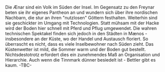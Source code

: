 Die Ænar sind ein Volk im Süden der Insel. Im Gegensatz zu den Freynar beten sie ihr eigenes Pantheon an und wundern sich über ihre nordischen Nachbarn, die stur an ihren "nutzlosen" Göttern festhalten.
Weiterhin sind sie geschickter im Umgang mit Technologien. Statt mühsam mit der Hacke wird der Boden hier schnell mit Pferd und Pflug umgewendet. Die wahren technischen Spektakel finden sich jedoch in den Städten in Mænos - insbesondere an der Küste, wo der Handel und Austausch floriert. 
So überrascht es nicht, dass es viele Inselbewohner nach Süden zieht. Das Küstenwetter ist mild, die Sommer warm und der Boden gut bestellt. Nichtsdestotrotz erfordert dies ein zunehmendes Maß an Organisation und Hierarchie. Auch wenn die Tinnmark dünner besiedelt ist - Bettler gibt es kaum.
-TBC-